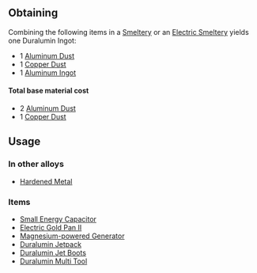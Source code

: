 
## Obtaining

Combining the following items in a [Smeltery](https://github.com/Slimefun/Slimefun4/wiki/Smeltery) or an [Electric Smeltery](https://github.com/Slimefun/Slimefun4/wiki/Electric-Smeltery) yields one Duralumin Ingot:

* 1 [Aluminum Dust](https://github.com/Slimefun/Slimefun4/wiki/Aluminum-Dust)
* 1 [Copper Dust](https://github.com/Slimefun/Slimefun4/wiki/Copper-Dust)
* 1 [Aluminum Ingot](https://github.com/Slimefun/Slimefun4/wiki/Aluminum-Ingot)


#### Total base material cost 

* 2 [Aluminum Dust](https://github.com/Slimefun/Slimefun4/wiki/Aluminum-Dust)
* 1 [Copper Dust](https://github.com/Slimefun/Slimefun4/wiki/Copper-Dust)

## Usage

### In other alloys

* [Hardened Metal](https://github.com/Slimefun/Slimefun4/wiki/Hardened-Metal)

### Items

* [Small Energy Capacitor](https://github.com/Slimefun/Slimefun4/wiki/Energy-Capacitors)
* [Electric Gold Pan II](https://github.com/Slimefun/Slimefun4/wiki/Electric-Gold-Pan)
* [Magnesium-powered Generator](https://github.com/Slimefun/Slimefun4/wiki/Magnesium-powered-Generator)
* [Duralumin Jetpack](https://github.com/Slimefun/Slimefun4/wiki/Jetpacks)
* [Duralumin Jet Boots](https://github.com/Slimefun/Slimefun4/wiki/Jet-Boots)
* [Duralumin Multi Tool](https://github.com/Slimefun/Slimefun4/wiki/Multi-Tools)

